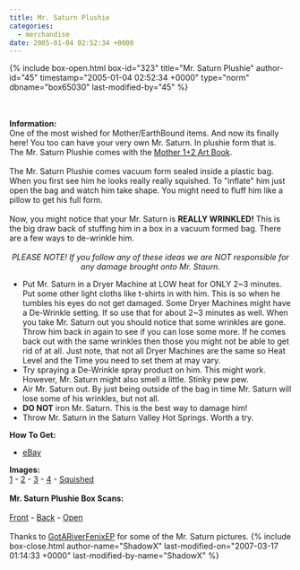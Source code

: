 ```yaml
---
title: Mr. Saturn Plushie
categories:
  - merchandise
date: 2005-01-04 02:52:34 +0000
---
```

{% include box-open.html box-id="323" title="Mr. Saturn Plushie" author-id="45" timestamp="2005-01-04 02:52:34 +0000" type="norm" dbname="box65030" last-modified-by="45" %}
	<center>
	<imgAlphaPng src="/merchandise/images/neoplushie.png" border="0" width="236" height="262" alt="Mr. Saturn Plushie" />
	</center>
	<br /><br />
	<b>Information:</b>
	<br />
	One of the most wished for Mother/EarthBound items. And now its finally here! 
	You too can have your very own Mr. Saturn. In plushie form that is. 
	The Mr. Saturn Plushie comes with the 
	<a href="http://www.starmen.net/merchandise/misc/m12artbook.php">Mother 1+2 Art Book</a>.
	<br /><br />
	The Mr. Saturn Plushie comes vacuum form sealed inside a plastic bag. When you first see 
	him he looks really really squished. To "inflate" him just open the bag and watch him 
	take shape. You might need to fluff him like a pillow to get his full form.
	<br /><br />
	Now, you might notice that your Mr. Saturn is <b>REALLY WRINKLED!</b> This is the big 
	draw back of stuffing him in a box in a vacuum formed bag. There are a few ways to 
	de-wrinkle him.
	<br /><br />
	<center><i>
	PLEASE NOTE! If you follow any of these ideas we are NOT responsible for any damage
	brought onto Mr. Staurn.</i>
	</center>
	<ul>
	<li>Put Mr. Saturn in a Dryer Machine at LOW heat for ONLY 2~3 minutes. Put some other 
	light cloths like t-shirts in with him. This is so when he tumbles his eyes do not get 
	damaged. Some Dryer Machines might have a De-Wrinkle setting. If so use that for about 
	2~3 minutes as well. When you take Mr. Saturn out you should notice that some wrinkles 
	are gone. Throw him back in again to see if you can lose some more. If he comes back 
	out with the same wrinkles then those you might not be able to get rid of at all. Just 
	note, that not all Dryer Machines are the same so Heat Level and the Time you need to 
	set them at may vary.</li>
	<li>Try spraying a De-Wrinkle spray product on him. This might work. However, Mr. 
	Saturn might also smell a little. Stinky pew pew.</li>
	<li>Air Mr. Saturn out. By just being outside of the bag in time Mr. Saturn 
	will lose some of his wrinkles, but not all.</li>
	<li><b>DO NOT</b> iron Mr. Saturn. This is the best way to damage him!</li>
	<li>Throw Mr. Saturn in the Saturn Valley Hot Springs. Worth a try.</li>
	</ul>
	<b>How To Get:</b>
	<br />
	<ul>
	<li><a href="http://www.ebay.com">eBay</a></li>
	</ul>
	<b>Images:</b>
	<br />
	<a href="/merchandise/images/ms_plushie1.jpg">1</a> - <a href="/merchandise/images/ms_plushie2.jpg">2</a> - <a href="/merchandise/images/ms_plushie3.jpg">3</a> - 
	<a href="/merchandise/images/ms_plushie4.jpg">4</a> - <a href="/merchandise/images/ms_plushie_squished.jpg">Squished</a>
	<br /><br />
	<b>Mr. Saturn Plushie Box Scans:</b>
	<br /><br />
	<a href="/merchandise/images/ms_plushie_box_front.jpg">Front</a> - <a href="/merchandise/images/ms_plushie_box_back.jpg">Back</a> - <a href="/merchandise/images/ms_plushie_box_open.jpg">Open</a>
	<br /><br />
	Thanks to <a href="mailto:GotARiverFenixEP@aol.com">GotARiverFenixEP</a> for some of the Mr. Saturn pictures.
{% include box-close.html author-name="ShadowX" last-modified-on="2007-03-17 01:14:33 +0000" last-modified-by-name="ShadowX" %}
